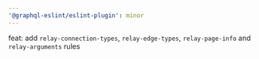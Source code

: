 ```yaml
---
'@graphql-eslint/eslint-plugin': minor
---
```


feat: add `relay-connection-types`, `relay-edge-types`, `relay-page-info` and `relay-arguments` rules
